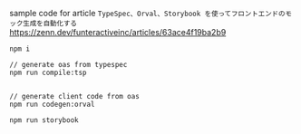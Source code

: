 sample code for article `TypeSpec、Orval、Storybook を使ってフロントエンドのモック生成を自動化する`
https://zenn.dev/funteractiveinc/articles/63ace4f19ba2b9

```
npm i

// generate oas from typespec
npm run compile:tsp


// generate client code from oas
npm run codegen:orval

npm run storybook
```
